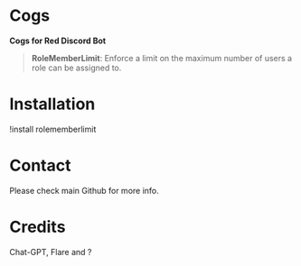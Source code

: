 # Cogs
****Cogs for Red Discord Bot****

>**RoleMemberLimit**: Enforce a limit on the maximum number of users a role can be assigned to.

# Installation
!install rolememberlimit

# Contact
Please check main Github for more info.

# Credits
Chat-GPT, Flare and ?
